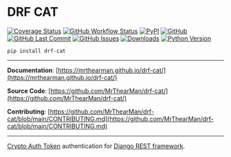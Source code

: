 # DRF CAT

[![Coverage Status][coverage-badge]][coverage]
[![GitHub Workflow Status][status-badge]][status]
[![PyPI][pypi-badge]][pypi]
[![GitHub][licence-badge]][licence]
[![GitHub Last Commit][repo-badge]][repo]
[![GitHub Issues][issues-badge]][issues]
[![Downloads][downloads-badge]][pypi]
[![Python Version][version-badge]][pypi]

```shell
pip install drf-cat
```

---

**Documentation**: [https://mrthearman.github.io/drf-cat/](https://mrthearman.github.io/drf-cat/)

**Source Code**: [https://github.com/MrThearMan/drf-cat/](https://github.com/MrThearMan/drf-cat/)

**Contributing**: [https://github.com/MrThearMan/drf-cat/blob/main/CONTRIBUTING.md](https://github.com/MrThearMan/drf-cat/blob/main/CONTRIBUTING.md)

---

[Crypto Auth Token] authentication for [Django REST framework].

[coverage-badge]: https://coveralls.io/repos/github/MrThearMan/drf-cat/badge.svg?branch=main
[status-badge]: https://img.shields.io/github/actions/workflow/status/MrThearMan/drf-cat/test.yml?branch=main
[pypi-badge]: https://img.shields.io/pypi/v/drf-cat
[licence-badge]: https://img.shields.io/github/license/MrThearMan/drf-cat
[repo-badge]: https://img.shields.io/github/last-commit/MrThearMan/drf-cat
[issues-badge]: https://img.shields.io/github/issues-raw/MrThearMan/drf-cat
[version-badge]: https://img.shields.io/pypi/pyversions/drf-cat
[downloads-badge]: https://img.shields.io/pypi/dm/drf-cat

[coverage]: https://coveralls.io/github/MrThearMan/drf-cat?branch=main
[status]: https://github.com/MrThearMan/drf-cat/actions/workflows/test.yml
[pypi]: https://pypi.org/project/drf-cat
[licence]: https://github.com/MrThearMan/drf-cat/blob/main/LICENSE
[repo]: https://github.com/MrThearMan/drf-cat/commits/main
[issues]: https://github.com/MrThearMan/drf-cat/issues

[Crypto Auth Token]: https://eprint.iacr.org/2018/413.pdf
[django REST framework]: https://www.django-rest-framework.org/
